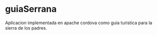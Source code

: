 # guiaSerrana
Aplicacion implementada en apache cordova como guia turistica para la sierra de los padres.
